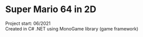 # Super Mario 64 in 2D

Project start: 06/2021  
Created in C# .NET using MonoGame library (game framework)  
